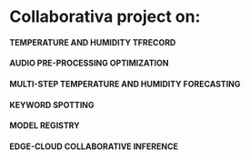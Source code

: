 # Collaborativa project on:
#### TEMPERATURE AND HUMIDITY TFRECORD
#### AUDIO PRE-PROCESSING OPTIMIZATION
#### MULTI-STEP TEMPERATURE AND HUMIDITY FORECASTING
#### KEYWORD SPOTTING
#### MODEL REGISTRY
#### EDGE-CLOUD COLLABORATIVE INFERENCE
